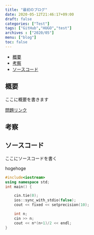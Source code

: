 ```yaml
---
title: "最初のブログ"
date: 2020-05-12T21:46:17+09:00
draft: false
categories: ["Test"]
tags: ["GitHub","HUGO","test"]
archives : ["2020/05"]
menu: ["blog"]
toc: false
---
```


<!-------  ここは目次 ------ >
<!-- TOC -->

- [概要](#概要)
- [考察](#考察)
- [ソースコード](#ソースコード)

<!-- /TOC -->
<!-------  目次終了 --------->

<!--more-->

## 概要

ここに概要を書きます <br>

[問題リンク](https://atcoder.jp/contests/abc167/tasks/abc167_a)

## 考察

## ソースコード

ここにソースコードを書く<br>

hogehoge

```cpp
#include<iostream>
using namespace std;
int main() {

	cin.tie(0);
	ios::sync_with_stdio(false);
	cout << fixed << setprecision(10);

	int n;
	cin >> n;
	cout << n*(n+1)/2 << endl;
}
```

